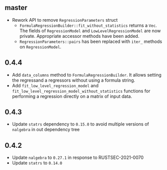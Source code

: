 ## master
- Rework API to remove `RegressionParameters` struct
    - `FormulaRegressionBuilder::fit_without_statistics` returns a `Vec`.
       The fields of `RegressionModel` and `LowLevelRegressionModel` are now private. Appropriate accessor methods have been added.
    - `RegressionParameters::pairs` has been replaced with `iter_` methods on `RegressionModel`.

## 0.4.4
- Add `data_columns` method to `FormulaRegressionBuilder`.
  It allows setting the regressand a regressors without using a formula string.
- Add `fit_low_level_regression_model` and `fit_low_level_regression_model_without_statistics`
  functions for performing a regression directly on a matrix of input data.

## 0.4.3
- Update `statrs` dependency to `0.15.0` to avoid multiple versions of `nalgebra` in out dependency tree

## 0.4.2
- Update `nalgebra` to `0.27.1` in response to RUSTSEC-2021-0070
- Update `statrs` to `0.14.0`
